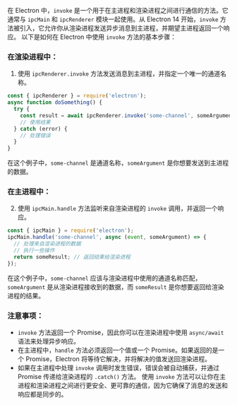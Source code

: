 在 Electron 中，`invoke` 是一个用于在主进程和渲染进程之间进行通信的方法。它通常与 `ipcMain` 和 `ipcRenderer` 模块一起使用。从 Electron 14 开始，`invoke` 方法被引入，它允许你从渲染进程发送异步消息到主进程，并期望主进程返回一个响应。
以下是如何在 Electron 中使用 `invoke` 方法的基本步骤：

### 在渲染进程中：

1. 使用 `ipcRenderer.invoke` 方法发送消息到主进程，并指定一个唯一的通道名称。

```javascript
const { ipcRenderer } = require('electron');
async function doSomething() {
  try {
    const result = await ipcRenderer.invoke('some-channel', someArgument);
    // 使用结果
  } catch (error) {
    // 处理错误
  }
}
```

在这个例子中，`some-channel` 是通道名称，`someArgument` 是你想要发送到主进程的数据。

### 在主进程中：

2. 使用 `ipcMain.handle` 方法监听来自渲染进程的 `invoke` 调用，并返回一个响应。

```javascript
const { ipcMain } = require('electron');
ipcMain.handle('some-channel', async (event, someArgument) => {
  // 处理来自渲染进程的数据
  // 执行一些操作
  return someResult; // 返回结果给渲染进程
});
```

在这个例子中，`some-channel` 应该与渲染进程中使用的通道名称匹配，`someArgument` 是从渲染进程接收到的数据，而 `someResult` 是你想要返回给渲染进程的结果。

### 注意事项：

- `invoke` 方法返回一个 Promise，因此你可以在渲染进程中使用 `async/await` 语法来处理异步响应。
- 在主进程中，`handle` 方法必须返回一个值或一个 Promise。如果返回的是一个 Promise，Electron 将等待它解决，并将解决的值发送回渲染进程。
- 如果在主进程中处理 `invoke` 调用时发生错误，错误会被自动捕获，并通过 Promise 传递给渲染进程的 `.catch()` 方法。
  使用 `invoke` 方法可以让你在主进程和渲染进程之间进行更安全、更可靠的通信，因为它确保了消息的发送和响应都是同步的。
